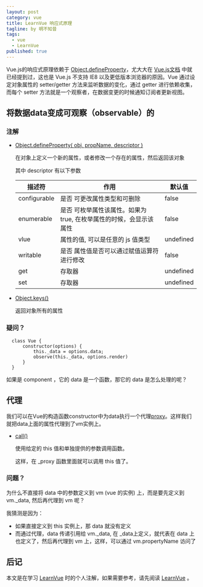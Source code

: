 ```yaml
---
layout: post
category: vue
title: LearnVue 响应式原理
tagline: by 明不知昔
tags: 
  - vue
  - LearnVue
published: true
---
```



Vue.js的响应式原理依赖于 [Object.defineProperty](https://developer.mozilla.org/en-US/docs/Web/JavaScript/Reference/Global_Objects/Object/defineProperty)，尤大大在 [Vue.js文档](https://cn.vuejs.org/v2/guide/reactivity.html#如何追踪变化) 中就已经提到过，这也是 Vue.js 不支持 IE8 以及更低版本浏览器的原因。Vue 通过设定对象属性的 setter/getter 方法来监听数据的变化，通过 getter 进行依赖收集，而每个 setter 方法就是一个观察者，在数据变更的时候通知订阅者更新视图。

<!--more-->

## 将数据data变成可观察（observable）的

### 注解

- [Object.defineProperty( obj, propName, descriptor )]([https://developer.mozilla.org/en-US/docs/Web/JavaScript/Reference/Global_Objects/Object/defineProperty)

  在对象上定义一个新的属性，或者修改一个存在的属性，然后返回该对象

  其中 descriptor 有以下参数

  | 描述符       | 作用                                                         | 默认值    |
  | ------------ | ------------------------------------------------------------ | --------- |
  | configurable | 是否 可更改属性类型和可删除                                  | false     |
  | enumerable   | 是否 可枚举属性该属性。如果为 true, 在枚举属性的时候，会显示该属性 | false     |
  | vlue         | 属性的值, 可以是任意的 js 值类型                             | undefined |
  | writable     | 是否 属性值是否可以通过赋值运算符进行修改                    | false     |
  | get          | 存取器                                                       | undefined |
  | set          | 存取器                                                       | undefined |

  

- [Object.keys()](https://developer.mozilla.org/en-US/docs/Web/JavaScript/Reference/Global_Objects/Object/keys)

  返回对象所有的属性

### 疑问？

```
  class Vue {
      constructor(options) {
          this._data = options.data;
          observe(this._data, options.render)
      }
  }
```

  如果是 component ，它的 data 是一个函数，那它的 data 是怎么处理的呢？

## 代理

我们可以在Vue的构造函数constructor中为data执行一个代理[proxy](https://github.com/vuejs/vue/blob/dev/src/core/instance/state.js#L33)。这样我们就把data上面的属性代理到了vm实例上。

- [call()](https://developer.mozilla.org/en-US/docs/Web/JavaScript/Reference/Global_Objects/Function/call)

  使用给定的 this 值和单独提供的参数调用函数。

  这样，在 _proxy 函数里面就可以调用 this 值了。

### 问题？

为什么不直接将 data 中的参数定义到 vm (vue 的实例) 上，而是要先定义到 vm._data, 然后再代理到 vm 呢？

我猜测是因为：

- 如果直接定义到 this 实例上，那 data 就没有定义
- 而通过代理，data 传递引用给 vm._data, 在 _data上定义，就代表在 data 上也定义了，然后再代理到 vm 上，这样，可以通过 vm.propertyName 访问了

## 后记

本文是在学习 [LearnVue](https://github.com/answershuto/learnVue) 时的个人注解，如果需要参考，请先阅读 [LearnVue](https://github.com/answershuto/learnVue) 。
